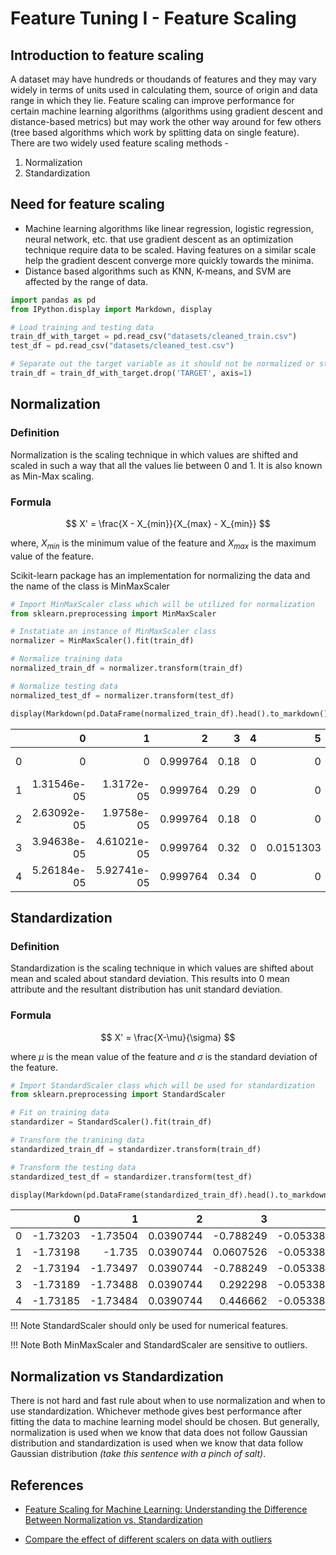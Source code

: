 # Feature Tuning I - Feature Scaling

## Introduction to feature scaling

A dataset may have hundreds or thoudands of features and they may vary widely in terms of units used in calculating them, source of origin and data range in which they lie. Feature scaling can improve performance for certain machine learning algorithms (algorithms using gradient descent and distance-based metrics) but may work the other way around for few others (tree based algorithms which work by splitting data on single feature).  
There are two widely used feature scaling methods -  
1. Normalization  
2. Standardization  

## Need for feature scaling

- Machine learning algorithms like linear regression, logistic regression, neural network, etc. that use gradient descent as an optimization technique require data to be scaled. Having features on a similar scale help the gradient descent converge more quickly towards the minima.  
- Distance based algorithms such as KNN, K-means, and SVM are affected by the range of data. 


```python
import pandas as pd
from IPython.display import Markdown, display

# Load training and testing data
train_df_with_target = pd.read_csv("datasets/cleaned_train.csv")
test_df = pd.read_csv("datasets/cleaned_test.csv")

# Separate out the target variable as it should not be normalized or standardized
train_df = train_df_with_target.drop('TARGET', axis=1)
```

## Normalization

### Definition

Normalization is the scaling technique in which values are shifted and scaled in such a way that all the values lie between 0 and 1. It is also known as Min-Max scaling.

### Formula

$$
X' = \frac{X - X_{min}}{X_{max} - X_{min}}
$$ 

where, $X_{min}$ is the minimum value of the feature and $X_{max}$ is the maximum value of the feature.  

Scikit-learn package has an implementation for normalizing the data and the name of the class is MinMaxScaler


```python
# Import MinMaxScaler class which will be utilized for normalization
from sklearn.preprocessing import MinMaxScaler

# Instatiate an instance of MinMaxScaler class
normalizer = MinMaxScaler().fit(train_df)

# Normalize training data
normalized_train_df = normalizer.transform(train_df)

# Normalize testing data
normalized_test_df = normalizer.transform(test_df)
```


```python
display(Markdown(pd.DataFrame(normalized_train_df).head().to_markdown()))
```


|    |           0 |           1 |        2 |    3 |   4 |         5 |   6 |   7 |   8 |   9 |   10 |   11 |   12 |   13 |   14 |   15 |   16 |   17 |   18 |   19 |   20 |   21 |   22 |   23 |   24 |   25 |   26 |   27 |   28 |   29 |   30 |   31 |   32 |   33 |   34 |   35 |   36 |   37 |   38 |   39 |   40 |   41 |   42 |       43 |   44 |   45 |   46 |   47 |   48 |   49 |   50 |   51 |   52 |        53 |   54 |   55 |   56 |         57 |        58 |        59 |   60 |   61 |   62 |   63 |   64 |   65 |   66 |        67 |   68 |   69 |   70 |       71 |    72 |    73 |    74 |    75 |   76 |    77 |   78 |    79 |   80 |    81 |   82 |    83 |   84 |   85 |          86 |   87 |   88 |   89 |   90 |   91 |   92 |   93 |   94 |   95 |   96 |       97 |   98 |   99 |   100 |   101 |   102 |   103 |   104 |   105 |   106 |   107 |   108 |   109 |   110 |   111 |       112 |   113 |    114 |       115 |   116 |   117 |   118 |   119 |       120 |       121 |       122 |   123 |   124 |   125 |         126 |         127 |        128 |   129 |   130 |         131 |   132 |   133 |   134 |   135 |   136 |   137 |   138 |        139 |
|---:|------------:|------------:|---------:|-----:|----:|----------:|----:|----:|----:|----:|-----:|-----:|-----:|-----:|-----:|-----:|-----:|-----:|-----:|-----:|-----:|-----:|-----:|-----:|-----:|-----:|-----:|-----:|-----:|-----:|-----:|-----:|-----:|-----:|-----:|-----:|-----:|-----:|-----:|-----:|-----:|-----:|-----:|---------:|-----:|-----:|-----:|-----:|-----:|-----:|-----:|-----:|-----:|----------:|-----:|-----:|-----:|-----------:|----------:|----------:|-----:|-----:|-----:|-----:|-----:|-----:|-----:|----------:|-----:|-----:|-----:|---------:|------:|------:|------:|------:|-----:|------:|-----:|------:|-----:|------:|-----:|------:|-----:|-----:|------------:|-----:|-----:|-----:|-----:|-----:|-----:|-----:|-----:|-----:|-----:|---------:|-----:|-----:|------:|------:|------:|------:|------:|------:|------:|------:|------:|------:|------:|------:|----------:|------:|-------:|----------:|------:|------:|------:|------:|----------:|----------:|----------:|------:|------:|------:|------------:|------------:|-----------:|------:|------:|------------:|------:|------:|------:|------:|------:|------:|------:|-----------:|
|  0 | 0           | 0           | 0.999764 | 0.18 |   0 | 0         |   0 |   0 |   0 |   0 |    0 |    0 |    0 |    0 |    1 |    0 |    0 |    0 |    0 |    0 |    0 |    0 |    0 |    0 |    0 |    0 |    0 |    0 |    0 |    0 |    0 |    0 |    1 |    0 |    0 |    0 |    0 |    0 |    1 |    0 |    0 |    0 |    0 | 0        |    0 |    0 |    0 |    0 |    0 |    0 |    0 |    0 |    0 | 0         |    0 |    0 |    0 | 0.00465382 | 0.0201735 | 0         |    0 |    0 |    0 |    0 |    0 |    0 |    0 | 0         |    0 |    0 |    0 | 1        | 1e-10 | 1e-10 | 1e-10 | 1e-10 |    0 | 1e-10 |    0 | 1e-10 |    0 | 1e-10 |    0 | 1e-10 |    0 |    0 | 0           |    0 |    0 |    0 |    0 |    0 |    0 |    0 |    0 |    0 |    0 | 0        |    0 |    0 |     0 |     0 |     0 |     0 |     0 |     0 |     0 |     0 |     0 |     0 |     0 |     0 | 0         |     0 | 0      | 0         |     0 |     0 |     0 |     0 | 0         | 0         | 0         |     0 |     0 |     0 | 0.000158039 | 5.21283e-06 | 0.00124189 |     0 |     0 | 0           |     0 |     0 |     0 |     0 |     0 |     0 |     0 | 0.00154526 |
|  1 | 1.31546e-05 | 1.3172e-05  | 0.999764 | 0.29 |   0 | 0         |   0 |   0 |   0 |   0 |    0 |    0 |    0 |    0 |    1 |    0 |    0 |    0 |    0 |    1 |    0 |    0 |    0 |    0 |    0 |    0 |    0 |    0 |    0 |    0 |    0 |    0 |    1 |    0 |    0 |    0 |    0 |    0 |    1 |    0 |    0 |    0 |    0 | 0.142857 |    0 |    0 |    0 |    0 |    0 |    0 |    0 |    0 |    0 | 0         |    0 |    0 |    0 | 0.00465382 | 0.0201735 | 0         |    0 |    0 |    0 |    0 |    0 |    0 |    0 | 0         |    0 |    0 |    0 | 0.030303 | 0     | 1e-10 | 1e-10 | 1e-10 |    0 | 1e-10 |    0 | 1e-10 |    0 | 1e-10 |    0 | 1e-10 |    0 |    0 | 0.000357143 |    0 |    0 |    0 |    0 |    0 |    0 |    0 |    0 |    0 |    0 | 0        |    0 |    0 |     0 |     0 |     0 |     0 |     0 |     0 |     0 |     0 |     0 |     0 |     0 |     0 | 0         |     0 | 0      | 0         |     0 |     0 |     0 |     0 | 0         | 0         | 0         |     0 |     0 |     0 | 0.000158039 | 6.28458e-05 | 0.00124189 |     0 |     0 | 0.000400933 |     0 |     0 |     0 |     0 |     0 |     0 |     0 | 0.0020025  |
|  2 | 2.63092e-05 | 1.9758e-05  | 0.999764 | 0.18 |   0 | 0         |   0 |   0 |   0 |   0 |    0 |    0 |    0 |    0 |    1 |    1 |    0 |    0 |    0 |    0 |    0 |    0 |    0 |    0 |    0 |    0 |    0 |    0 |    0 |    0 |    0 |    0 |    1 |    0 |    0 |    0 |    0 |    0 |    1 |    0 |    0 |    0 |    0 | 0.142857 |    0 |    0 |    0 |    0 |    0 |    0 |    0 |    0 |    0 | 0         |    0 |    0 |    0 | 0.00465864 | 0.0201735 | 0         |    0 |    0 |    0 |    0 |    0 |    0 |    0 | 0         |    0 |    0 |    0 | 1        | 1e-10 | 1e-10 | 1e-10 | 1e-10 |    0 | 1e-10 |    0 | 1e-10 |    0 | 1e-10 |    0 | 1e-10 |    0 |    0 | 0           |    0 |    0 |    0 |    0 |    0 |    0 |    0 |    0 |    0 |    0 | 0        |    0 |    0 |     0 |     0 |     0 |     0 |     0 |     0 |     0 |     0 |     0 |     0 |     0 |     0 | 0         |     0 | 0      | 0         |     0 |     0 |     0 |     0 | 0         | 0         | 0         |     0 |     0 |     0 | 0.000161733 | 5.32954e-06 | 0.00124189 |     0 |     0 | 0           |     0 |     0 |     0 |     0 |     0 |     0 |     0 | 0.00282212 |
|  3 | 3.94638e-05 | 4.61021e-05 | 0.999764 | 0.32 |   0 | 0.0151303 |   0 |   0 |   0 |   0 |    0 |    0 |    0 |    0 |    1 |    1 |    0 |    0 |    0 |    0 |    0 |    0 |    0 |    0 |    0 |    0 |    0 |    0 |    0 |    0 |    0 |    0 |    1 |    0 |    0 |    0 |    0 |    1 |    1 |    0 |    0 |    0 |    0 | 0.428571 |    0 |    0 |    0 |    0 |    0 |    0 |    0 |    0 |    0 | 0.0571429 |    0 |    0 |    0 | 0.00476731 | 0.0201735 | 0         |    0 |    0 |    0 |    0 |    0 |    0 |    0 | 0.0005825 |    0 |    0 |    0 | 0.020202 | 1e-10 | 1e-10 | 1e-10 | 1e-10 |    0 | 1e-10 |    0 | 1e-10 |    0 | 1e-10 |    0 | 1e-10 |    0 |    0 | 0           |    0 |    0 |    0 |    0 |    0 |    0 |    0 |    0 |    0 |    0 | 0        |    0 |    0 |     0 |     0 |     0 |     0 |     0 |     0 |     0 |     0 |     0 |     0 |     0 |     0 | 0.0243902 |     0 | 0      | 0.0561798 |     0 |     0 |     0 |     0 | 0         | 0         | 0         |     0 |     0 |     0 | 0.000387139 | 5.21283e-06 | 0.00124189 |     0 |     0 | 0           |     0 |     0 |     0 |     0 |     0 |     0 |     0 | 0.00267115 |
|  4 | 5.26184e-05 | 5.92741e-05 | 0.999764 | 0.34 |   0 | 0         |   0 |   0 |   0 |   0 |    0 |    0 |    0 |    0 |    1 |    0 |    0 |    0 |    1 |    0 |    0 |    0 |    0 |    0 |    0 |    0 |    0 |    0 |    0 |    0 |    0 |    0 |    1 |    0 |    0 |    0 |    0 |    0 |    1 |    0 |    0 |    0 |    0 | 0.142857 |    0 |    0 |    0 |    0 |    0 |    0 |    0 |    0 |    0 | 0         |    0 |    0 |    0 | 0.00465382 | 0.0201735 | 0.0448802 |    0 |    0 |    0 |    0 |    0 |    0 |    0 | 0         |    0 |    0 |    0 | 0.010101 | 1e-10 | 1e-10 | 1e-10 | 1e-10 |    0 | 1e-10 |    0 | 1e-10 |    0 | 1e-10 |    0 | 1e-10 |    0 |    0 | 0           |    0 |    0 |    0 |    0 |    0 |    0 |    0 |    0 |    0 |    0 | 0.116885 |    0 |    0 |     0 |     0 |     0 |     0 |     1 |     1 |     0 |     0 |     0 |     0 |     0 |     0 | 0.0243902 |     0 | 0.0625 | 0         |     0 |     0 |     0 |     0 | 0.0166667 | 0.0227273 | 0.0322581 |     0 |     0 |     0 | 0.000161733 | 5.40734e-06 | 0.00124189 |     0 |     0 | 0           |     0 |     0 |     0 |     0 |     0 |     0 |     0 | 0.00509076 |


## Standardization

### Definition

Standardization is the scaling technique in which values are shifted about mean and scaled about standard deviation. This results into 0 mean attribute and the resultant distribution has unit standard deviation.

### Formula

$$
X' = \frac{X-\mu}{\sigma}
$$

where $\mu$ is the mean value of the feature and $\sigma$ is the standard deviation of the feature.


```python
# Import StandardScaler class which will be used for standardization
from sklearn.preprocessing import StandardScaler

# Fit on training data
standardizer = StandardScaler().fit(train_df)

# Transform the tranining data
standardized_train_df = standardizer.transform(train_df)

# Transform the testing data
standardized_test_df = standardizer.transform(test_df)
```


```python
display(Markdown(pd.DataFrame(standardized_train_df).head().to_markdown()))
```


|    |        0 |        1 |         2 |          3 |          4 |         5 |          6 |          7 |         8 |          9 |        10 |         11 |   12 |   13 |      14 |        15 |        16 |          17 |        18 |        19 |        20 |          21 |        22 |         23 |         24 |          25 |         26 |         27 |   28 |   29 |   30 |   31 |        32 |         33 |         34 |         35 |          36 |        37 |       38 |   39 |         40 |   41 |   42 |         43 |         44 |          45 |         46 |        47 |         48 |   49 |   50 |   51 |   52 |        53 |   54 |   55 |   56 |        57 |         58 |        59 |         60 |          61 |        62 |        63 |   64 |   65 |         66 |          67 |   68 |         69 |   70 |        71 |         72 |         73 |          74 |         75 |         76 |         77 |          78 |        79 |        80 |          81 |          82 |         83 |   84 |   85 |         86 |         87 |         88 |          89 |          90 |         91 |         92 |          93 |   94 |          95 |   96 |         97 |          98 |          99 |   100 |        101 |   102 |        103 |       104 |       105 |   106 |   107 |        108 |        109 |        110 |       111 |       112 |       113 |       114 |       115 |       116 |   117 |   118 |       119 |       120 |       121 |       122 |   123 |   124 |   125 |       126 |        127 |        128 |       129 |        130 |        131 |        132 |   133 |         134 |         135 |        136 |        137 |        138 |         139 |
|---:|---------:|---------:|----------:|-----------:|-----------:|----------:|-----------:|-----------:|----------:|-----------:|----------:|-----------:|-----:|-----:|--------:|----------:|----------:|------------:|----------:|----------:|----------:|------------:|----------:|-----------:|-----------:|------------:|-----------:|-----------:|-----:|-----:|-----:|-----:|----------:|-----------:|-----------:|-----------:|------------:|----------:|---------:|-----:|-----------:|-----:|-----:|-----------:|-----------:|------------:|-----------:|----------:|-----------:|-----:|-----:|-----:|-----:|----------:|-----:|-----:|-----:|----------:|-----------:|----------:|-----------:|------------:|----------:|----------:|-----:|-----:|-----------:|------------:|-----:|-----------:|-----:|----------:|-----------:|-----------:|------------:|-----------:|-----------:|-----------:|------------:|----------:|----------:|------------:|------------:|-----------:|-----:|-----:|-----------:|-----------:|-----------:|------------:|------------:|-----------:|-----------:|------------:|-----:|------------:|-----:|-----------:|------------:|------------:|------:|-----------:|------:|-----------:|----------:|----------:|------:|------:|-----------:|-----------:|-----------:|----------:|----------:|----------:|----------:|----------:|----------:|------:|------:|----------:|----------:|----------:|----------:|------:|------:|------:|----------:|-----------:|-----------:|----------:|-----------:|-----------:|-----------:|------:|------------:|------------:|-----------:|-----------:|-----------:|------------:|
|  0 | -1.73203 | -1.73504 | 0.0390744 | -0.788249  | -0.0533881 | -0.213263 | -0.0382065 | -0.0134929 | -0.128231 | -0.0117701 | -0.107658 | -0.0614522 |    0 |    0 | 0.20932 | -1.40501  | -0.010259 | -0.00512928 | -0.269093 | -0.234798 | -0.101355 | -0.00512928 | -0.155643 | -0.0730034 | -0.0424901 | -0.00512928 | -0.0649149 | -0.0603643 |    0 |    0 |    0 |    0 | 0.0673233 | -0.0655252 | -0.0348091 | -0.0273928 | -0.00512928 | -0.279161 | 0.367953 |    0 | -0.0434123 |    0 |    0 | -1.18677   | -0.0225539 | -0.00567625 | -0.0312059 | -0.218677 | -0.0772892 |    0 |    0 |    0 |    0 | -0.159693 |    0 |    0 |    0 | -0.104391 | -0.0561395 | -0.125074 | -0.0243331 | -0.00808027 | -0.011058 | -0.102845 |    0 |    0 | -0.0157079 | -0.0781773  |    0 | -0.0184641 |    0 |  1.23623  | -0.0699353 | -0.0226558 | -0.00362693 | -0.0303588 | -0.0223633 | -0.0162221 | -0.00362693 | -0.007254 | -0.007254 | -0.00811027 | -0.00362693 | -0.0235115 |    0 |    0 | -0.111467  | -0.0126595 | -0.0131613 | -0.00799402 | -0.00491019 | -0.0200501 | -0.0121273 | -0.00857412 |    0 | -0.00362693 |    0 | -0.0599139 | -0.00482896 | -0.00493683 |     0 | -0.0086154 |     0 | -0.0519995 | -0.267092 | -0.385372 |     0 |     0 | -0.0146692 | -0.0187142 | -0.0238944 | -0.188906 | -0.376407 | -0.363093 | -0.266421 | -0.368213 | -0.224049 |     0 |     0 | -0.031836 | -0.177277 | -0.229084 | -0.102956 |     0 |     0 |     0 | -0.129987 | -0.0901414 | -0.0393785 | -0.018301 | -0.0660233 | -0.077435  | -0.0345129 |     0 | -0.00509493 | -0.00362693 | -0.0119793 | -0.0156501 | -0.0125762 | -0.427183   |
|  1 | -1.73198 | -1.735   | 0.0390744 |  0.0607526 | -0.0533881 | -0.213263 | -0.0382065 | -0.0134929 | -0.128231 | -0.0117701 | -0.107658 | -0.0614522 |    0 |    0 | 0.20932 | -1.40501  | -0.010259 | -0.00512928 | -0.269093 |  4.25899  | -0.101355 | -0.00512928 | -0.155643 | -0.0730034 | -0.0424901 | -0.00512928 | -0.0649149 | -0.0603643 |    0 |    0 |    0 |    0 | 0.0673233 | -0.0655252 | -0.0348091 | -0.0273928 | -0.00512928 | -0.279161 | 0.367953 |    0 | -0.0434123 |    0 |    0 | -0.0873385 | -0.0225539 | -0.00567625 | -0.0312059 | -0.218677 | -0.0772892 |    0 |    0 |    0 |    0 | -0.159693 |    0 |    0 |    0 | -0.104391 | -0.0561395 | -0.125074 | -0.0243331 | -0.00808027 | -0.011058 | -0.102845 |    0 |    0 | -0.0157079 | -0.0781773  |    0 | -0.0184641 |    0 | -0.790692 | -0.0699353 | -0.0226558 | -0.00362693 | -0.0303588 | -0.0223633 | -0.0162221 | -0.00362693 | -0.007254 | -0.007254 | -0.00811027 | -0.00362693 | -0.0235115 |    0 |    0 | -0.0996258 | -0.0126595 | -0.0131613 | -0.00799402 | -0.00491019 | -0.0200501 | -0.0121273 | -0.00857412 |    0 | -0.00362693 |    0 | -0.0599139 | -0.00482896 | -0.00493683 |     0 | -0.0086154 |     0 | -0.0519995 | -0.267092 | -0.385372 |     0 |     0 | -0.0146692 | -0.0187142 | -0.0238944 | -0.188906 | -0.376407 | -0.363093 | -0.266421 | -0.368213 | -0.224049 |     0 |     0 | -0.031836 | -0.177277 | -0.229084 | -0.102956 |     0 |     0 |     0 | -0.129987 | -0.0811522 | -0.0393785 | -0.018301 | -0.0660233 | -0.0604189 | -0.0345129 |     0 | -0.00509493 | -0.00362693 | -0.0119793 | -0.0156501 | -0.0125762 | -0.372038   |
|  2 | -1.73194 | -1.73497 | 0.0390744 | -0.788249  | -0.0533881 | -0.213263 | -0.0382065 | -0.0134929 | -0.128231 | -0.0117701 | -0.107658 | -0.0614522 |    0 |    0 | 0.20932 |  0.711737 | -0.010259 | -0.00512928 | -0.269093 | -0.234798 | -0.101355 | -0.00512928 | -0.155643 | -0.0730034 | -0.0424901 | -0.00512928 | -0.0649149 | -0.0603643 |    0 |    0 |    0 |    0 | 0.0673233 | -0.0655252 | -0.0348091 | -0.0273928 | -0.00512928 | -0.279161 | 0.367953 |    0 | -0.0434123 |    0 |    0 | -0.0873385 | -0.0225539 | -0.00567625 | -0.0312059 | -0.218677 | -0.0772892 |    0 |    0 |    0 |    0 | -0.159693 |    0 |    0 |    0 | -0.104087 | -0.0561395 | -0.125074 | -0.0243331 | -0.00808027 | -0.011058 | -0.102845 |    0 |    0 | -0.0157079 | -0.0781773  |    0 | -0.0184641 |    0 |  1.23623  | -0.0699353 | -0.0226558 | -0.00362693 | -0.0303588 | -0.0223633 | -0.0162221 | -0.00362693 | -0.007254 | -0.007254 | -0.00811027 | -0.00362693 | -0.0235115 |    0 |    0 | -0.111467  | -0.0126595 | -0.0131613 | -0.00799402 | -0.00491019 | -0.0200501 | -0.0121273 | -0.00857412 |    0 | -0.00362693 |    0 | -0.0599139 | -0.00482896 | -0.00493683 |     0 | -0.0086154 |     0 | -0.0519995 | -0.267092 | -0.385372 |     0 |     0 | -0.0146692 | -0.0187142 | -0.0238944 | -0.188906 | -0.376407 | -0.363093 | -0.266421 | -0.368213 | -0.224049 |     0 |     0 | -0.031836 | -0.177277 | -0.229084 | -0.102956 |     0 |     0 |     0 | -0.12974  | -0.0901232 | -0.0393785 | -0.018301 | -0.0660233 | -0.077435  | -0.0345129 |     0 | -0.00509493 | -0.00362693 | -0.0119793 | -0.0156501 | -0.0125762 | -0.273191   |
|  3 | -1.73189 | -1.73488 | 0.0390744 |  0.292298  | -0.0533881 |  0.361427 | -0.0382065 | -0.0134929 | -0.128231 | -0.0117701 | -0.107658 | -0.0614522 |    0 |    0 | 0.20932 |  0.711737 | -0.010259 | -0.00512928 | -0.269093 | -0.234798 | -0.101355 | -0.00512928 | -0.155643 | -0.0730034 | -0.0424901 | -0.00512928 | -0.0649149 | -0.0603643 |    0 |    0 |    0 |    0 | 0.0673233 | -0.0655252 | -0.0348091 | -0.0273928 | -0.00512928 |  3.58216  | 0.367953 |    0 | -0.0434123 |    0 |    0 |  2.11153   | -0.0225539 | -0.00567625 | -0.0312059 | -0.218677 | -0.0772892 |    0 |    0 |    0 |    0 |  3.47609  |    0 |    0 |    0 | -0.097223 | -0.0561395 | -0.125074 | -0.0243331 | -0.00808027 | -0.011058 | -0.102845 |    0 |    0 | -0.0157079 | -0.00414576 |    0 | -0.0184641 |    0 | -0.811806 | -0.0699353 | -0.0226558 | -0.00362693 | -0.0303588 | -0.0223633 | -0.0162221 | -0.00362693 | -0.007254 | -0.007254 | -0.00811027 | -0.00362693 | -0.0235115 |    0 |    0 | -0.111467  | -0.0126595 | -0.0131613 | -0.00799402 | -0.00491019 | -0.0200501 | -0.0121273 | -0.00857412 |    0 | -0.00362693 |    0 | -0.0599139 | -0.00482896 | -0.00493683 |     0 | -0.0086154 |     0 | -0.0519995 | -0.267092 | -0.385372 |     0 |     0 | -0.0146692 | -0.0187142 | -0.0238944 | -0.188906 |  0.493096 | -0.363093 | -0.266421 |  1.00412  | -0.224049 |     0 |     0 | -0.031836 | -0.177277 | -0.229084 | -0.102956 |     0 |     0 |     0 | -0.114669 | -0.0901414 | -0.0393785 | -0.018301 | -0.0660233 | -0.077435  | -0.0345129 |     0 | -0.00509493 | -0.00362693 | -0.0119793 | -0.0156501 | -0.0125762 | -0.291398   |
|  4 | -1.73185 | -1.73484 | 0.0390744 |  0.446662  | -0.0533881 | -0.213263 | -0.0382065 | -0.0134929 | -0.128231 | -0.0117701 | -0.107658 | -0.0614522 |    0 |    0 | 0.20932 | -1.40501  | -0.010259 | -0.00512928 |  3.71619  | -0.234798 | -0.101355 | -0.00512928 | -0.155643 | -0.0730034 | -0.0424901 | -0.00512928 | -0.0649149 | -0.0603643 |    0 |    0 |    0 |    0 | 0.0673233 | -0.0655252 | -0.0348091 | -0.0273928 | -0.00512928 | -0.279161 | 0.367953 |    0 | -0.0434123 |    0 |    0 | -0.0873385 | -0.0225539 | -0.00567625 | -0.0312059 | -0.218677 | -0.0772892 |    0 |    0 |    0 |    0 | -0.159693 |    0 |    0 |    0 | -0.104391 | -0.0561395 |  2.67905  | -0.0243331 | -0.00808027 | -0.011058 | -0.102845 |    0 |    0 | -0.0157079 | -0.0781773  |    0 | -0.0184641 |    0 | -0.83292  | -0.0699353 | -0.0226558 | -0.00362693 | -0.0303588 | -0.0223633 | -0.0162221 | -0.00362693 | -0.007254 | -0.007254 | -0.00811027 | -0.00362693 | -0.0235115 |    0 |    0 | -0.111467  | -0.0126595 | -0.0131613 | -0.00799402 | -0.00491019 | -0.0200501 | -0.0121273 | -0.00857412 |    0 | -0.00362693 |    0 |  9.41013   | -0.00482896 | -0.00493683 |     0 | -0.0086154 |     0 | -0.0519995 |  3.74403  |  2.59489  |     0 |     0 | -0.0146692 | -0.0187142 | -0.0238944 | -0.188906 |  0.493096 | -0.363093 |  2.58475  | -0.368213 | -0.224049 |     0 |     0 | -0.031836 |  1.17661  |  1.45743  |  2.45646  |     0 |     0 |     0 | -0.12974  | -0.090111  | -0.0393785 | -0.018301 | -0.0660233 | -0.077435  | -0.0345129 |     0 | -0.00509493 | -0.00362693 | -0.0119793 | -0.0156501 | -0.0125762 |  0.00041152 |


!!! Note
    StandardScaler should only be used for numerical features.
    
!!! Note
    Both MinMaxScaler and StandardScaler are sensitive to outliers.

## Normalization vs Standardization

There is not hard and fast rule about when to use normalization and when to use standardization. Whichever methode gives best performance after fitting the data to machine learning model should be chosen. But generally, normalization is used when we know that data does not follow Gaussian distribution and standardization is used when we know that data follow Gaussian distribution *(take this sentence with a pinch of salt)*.

## References

- [Feature Scaling for Machine Learning: Understanding the Difference Between Normalization vs. Standardization](https://www.analyticsvidhya.com/blog/2020/04/feature-scaling-machine-learning-normalization-standardization/)

- [Compare the effect of different scalers on data with outliers](https://scikit-learn.org/stable/auto_examples/preprocessing/plot_all_scaling.html#sphx-glr-auto-examples-preprocessing-plot-all-scaling-py)


